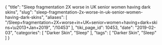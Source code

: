 {
    "title": "Sleep fragmentation 2X worse in UK senior women having dark skins",
    "slug": "sleep-fragmentation-2x-worse-in-uk-senior-women-having-dark-skins",
    "aliases": [
        "/Sleep+fragmentation+2X+worse+in+UK+senior+women+having+dark+skins+\u2013+Jan+2019",
        "/10453"
    ],
    "tiki_page_id": 10453,
    "date": "2019-02-03",
    "categories": [
        "Darker Skin",
        "Sleep"
    ],
    "tags": [
        "Darker Skin",
        "Sleep"
    ]
}